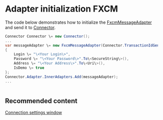 # Adapter initialization FXCM

The code below demonstrates how to initialize the [FxcmMessageAdapter](../api/StockSharp.Fxcm.FxcmMessageAdapter.html) and send it to [Connector](../api/StockSharp.Algo.Connector.html).

```cs
Connector Connector \= new Connector();				
...				
var messageAdapter \= new FxcmMessageAdapter(Connector.TransactionIdGenerator)
{
    Login \= "\<Your Login\>",
    Password \= "\<Your Password\>".To\<SecureString\>(),
    Address \= "\<Your Address\>".To\<Uri\>(),
    IsDemo \= true
};
Connector.Adapter.InnerAdapters.Add(messageAdapter);
...	
							
```

## Recommended content

[Connection settings window](API_UI_ConnectorWindow.md)
